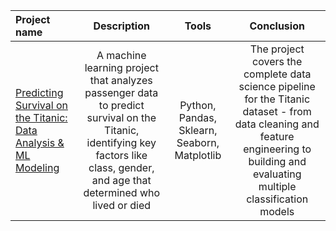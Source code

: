 Project name			|			Description | Tools | Conclusion
:---------------------------------------|:------------------------------:|:------------------------------:|:------------------------------:|
[Predicting Survival on the Titanic: Data Analysis & ML Modeling](https://github.com/DianaTaim/pet_projects_eng/blob/main/titinic_project/Titinic%20ML%20project.ipynb)| A machine learning project that analyzes passenger data to predict survival on the Titanic, identifying key factors like class, gender, and age that determined who lived or died   |Python, Pandas, Sklearn, Seaborn, Matplotlib | The project covers the complete data science pipeline for the Titanic dataset - from data cleaning and feature engineering to building and evaluating multiple classification models
